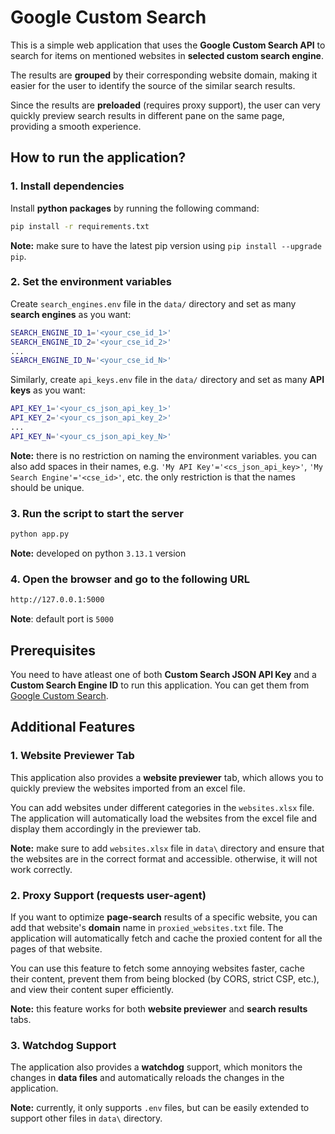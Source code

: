 # Google Custom Search

This is a simple web application that uses the **Google Custom Search API** to search for items on mentioned websites in **selected custom search engine**. 

The results are **grouped** by their corresponding website domain, making it easier for the user to identify the source of the similar search results.

Since the results are **preloaded** (requires proxy support), the user can very quickly preview search results in different pane on the same page, providing a smooth experience. 

## How to run the application?

### 1. Install dependencies
Install **python packages** by running the following command:
```bash
pip install -r requirements.txt
```
**Note:** make sure to have the latest pip version using `pip install --upgrade pip`.

### 2. Set the environment variables
Create `search_engines.env` file in the `data/` directory and set as many **search engines** as you want:
```bash
SEARCH_ENGINE_ID_1='<your_cse_id_1>'
SEARCH_ENGINE_ID_2='<your_cse_id_2>'
...
SEARCH_ENGINE_ID_N='<your_cse_id_N>'
```

Similarly, create `api_keys.env` file in the `data/` directory and set as many **API keys** as you want:

```bash
API_KEY_1='<your_cs_json_api_key_1>'
API_KEY_2='<your_cs_json_api_key_2>'
...
API_KEY_N='<your_cs_json_api_key_N>'
```

**Note:** there is no restriction on naming the environment variables. you can also add spaces in their names, e.g. `'My API Key'='<cs_json_api_key>'`, `'My Search Engine'='<cse_id>'`, etc. the only restriction is that the names should be unique.

### 3. Run the script to start the server
```bash
python app.py
```
**Note:** developed on python `3.13.1` version

### 4. Open the browser and go to the following URL
```bash
http://127.0.0.1:5000
```
**Note**: default port is `5000`

## Prerequisites

You need to have atleast one of both **Custom Search JSON API Key** and a **Custom Search Engine ID** to run this application. You can get them from [Google Custom Search](https://developers.google.com/custom-search/v1/overview).


## Additional Features 

### 1. Website Previewer Tab
This application also provides a **website previewer** tab, which allows you to quickly preview the websites imported from an excel file.

You can add websites under different categories in the `websites.xlsx` file. The application will automatically load the websites from the excel file and display them accordingly in the previewer tab.

**Note:** make sure to add `websites.xlsx` file in `data\` directory and ensure that the websites are in the correct format and accessible. otherwise, it will not work correctly.

### 2. Proxy Support (requests user-agent)
If you want to optimize **page-search** results of a specific website, you can add that website's **domain** name in `proxied_websites.txt` file. The application will automatically fetch and cache the proxied content for all the pages of that website.

You can use this feature to fetch some annoying websites faster, cache their content, prevent them from being blocked (by CORS, strict CSP, etc.), and view their content super efficiently.

**Note:** this feature works for both **website previewer** and **search results** tabs.

### 3. Watchdog Support
The application also provides a **watchdog** support, which monitors the changes in **data files** and automatically reloads the changes in the application.

**Note:** currently, it only supports `.env` files, but can be easily extended to support other files in `data\` directory.
